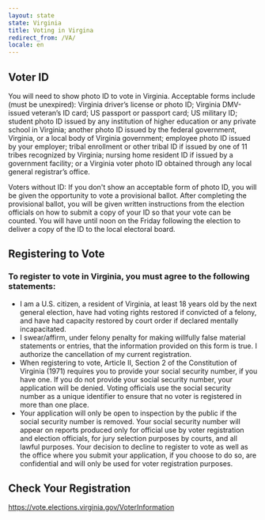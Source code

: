 ```yaml
---
layout: state
state: Virginia
title: Voting in Virgina
redirect_from: /VA/
locale: en
---
```


## Voter ID

You will need to show photo ID to vote in Virginia. Acceptable forms include (must be unexpired): Virginia driver’s license or photo ID; Virginia DMV-issued veteran’s ID card; US passport or passport card; US military ID; student photo ID issued by any institution of higher education or any private school in Virginia; another photo ID issued by the federal government, Virginia, or a local body of Virginia government; employee photo ID issued by your employer; tribal enrollment or other tribal ID if issued by one of 11 tribes recognized by Virginia; nursing home resident ID if issued by a government facility; or a Virginia voter photo ID obtained through any local general registrar’s office.

Voters without ID: If you don't show an acceptable form of photo ID, you will be given the opportunity to vote a provisional ballot. After completing the provisional ballot, you will be given written instructions from the election officials on how to submit a copy of your ID so that your vote can be counted. You will have until noon on the Friday following the election to deliver a copy of the ID to the local electoral board.

## Registering to Vote

### To register to vote in Virginia, you must agree to the following statements:

* I am a U.S. citizen, a resident of Virginia, at least 18 years old by the next general election, have had voting rights restored if convicted of a felony, and have had capacity restored by court order if declared mentally incapacitated.
* I swear/affirm, under felony penalty for making willfully false material statements or entries, that the information provided on this form is true. I authorize the cancellation of my current registration.
* When registering to vote, Article II, Section 2 of the Constitution of Virginia (1971) requires you to provide your social security number, if you have one. If you do not provide your social security number, your application will be denied. Voting officials use the social security number as a unique identifier to ensure that no voter is registered in more than one place.
* Your application will only be open to inspection by the public if the social security number is removed. Your social security number will appear on reports produced only for official use by voter registration and election officials, for jury selection purposes by courts, and all lawful purposes. Your decision to decline to register to vote as well as the office where you submit your application, if you choose to do so, are confidential and will only be used for voter registration purposes.

## Check Your Registration

<https://vote.elections.virginia.gov/VoterInformation>
